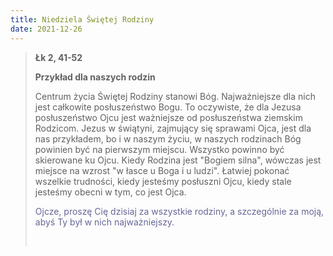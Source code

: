 ```yaml
---
title: Niedziela Świętej Rodziny
date: 2021-12-26
---
```


> **Łk 2, 41-52**
>
> **Przykład dla naszych rodzin**
>
> Centrum życia Świętej Rodziny stanowi Bóg. Najważniejsze dla nich jest całkowite posłuszeństwo Bogu. To oczywiste, że dla Jezusa posłuszeństwo Ojcu jest ważniejsze od posłuszeństwa ziemskim Rodzicom. Jezus w świątyni, zajmujący się sprawami Ojca, jest dla nas przykładem, bo i w naszym życiu, w naszych rodzinach Bóg powinien być na pierwszym miejscu. Wszystko powinno być skierowane ku Ojcu. Kiedy Rodzina jest "Bogiem silna", wówczas jest miejsce na wzrost "w łasce u Boga i u ludzi". Łatwiej pokonać wszelkie trudności, kiedy jesteśmy posłuszni Ojcu, kiedy stale jesteśmy obecni w tym, co jest Ojca.
>
> <span style="color: #666699;"> Ojcze, proszę Cię dzisiaj za wszystkie rodziny, a szczególnie za moją, abyś Ty był w nich najważniejszy. </span>
>
> &nbsp;
